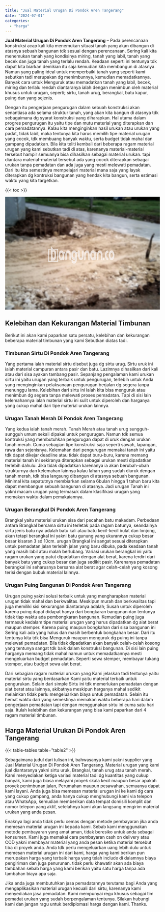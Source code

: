 ```yaml
---
title: "Jual Material Urugan Di Pondok Aren Tangerang"
date: "2024-07-01"
categories: 
  - "harga"
---
```


**Jual Material Urugan Di Pondok Aren Tangerang** – Pada perencanaan konstruksi acap kali kita menemukan situasi tanah yang akan dibangun di atasnya sebuah bangunan tdk sesuai dengan perencanaan. Sering kali kita menemukan tanah yang kondisinya miring, tanah yang labil, tanah yang becek dan juga tanah yang terlalu rendah. Keadaan seperti ini tentunya tdk dapat kita biarkan demikian itu saja kemudian kita membangun di atasnya. Namun yang paling ideal untuk memperbaiki tanah yang seperti kami sebutkan tadi merupakan dg menimbunnya, kemudian memadatkannya. Banyak cara untuk Menguruk atau memadatkan tanah yang labil, becek, miring dan terlalu rendah diantaranya ialah dengan menimbun oleh material khusus untuk urugan, seperti; sirtu, tanah urug, berangkal, batu kapur, puing dan yang sejenis.

Dengan itu pengerjaan pengurugan dalam sebuah konstruksi akan senantiasa ada selama struktur tanah, yang akan kita bangun di atasnya tdk sebagaimana dg syarat konstruksi yang diharapkan. Hal utama dalam progres pengurugan itu yaitu tipe dan mutu material yang diterapkan dan cara pemadatannya. Kalau kita menginginkan hasil urukan atau urukan yang padat, tidak labil, maka tentunya kita harus memilih tipe material urugan yang cocok, tdk membuang banyak waktu, serta budget tidak mahal dan gampang dipadatkan. Bila kita teliti kembali dari beberapa ragam material urugan yang kami sebutkan tadi di atas, karenanya material-material tersebut hampir semuanya bisa dihasilkan sebagai material urukan. tapi diantara material-material tersebut ada yang cocok diterapkan sebagai urukan tanpa pemadatan dan ada juga yang mesti melewati pemadatan. Dari itu kita semestinya mempelajari material mana saja yang layak diterapkan dg kontruksi bangunan yang hendak kita bangun, serta estimasi waktu yang kita targetkan.

{{< toc >}}

![Jual Material Urugan Di Pondok Aren Tangerang](/images/jual-urugan-07.png)

## Kelebihan dan Kekurangan Material Timbunan

Berikut ini akan kami paparkan satu persatu, kelebihan dan kekurangan beberapa material timbunan yang kami Sebutkan diatas tadi.

### Timbunan Sirtu Di Pondok Aren Tangerang

Yang pertama ialah material sirtu disebut juga dg sirtu urug. Sirtu uruk ini ialah material campuran antara pasir dan batu. Lazimnya dihasilkan dari kali atau dari sisa ayakan tambang pasir. Sepanjang pengalaman kami urukan sirtu ini yaitu urugan yang terbaik untuk pengurugan, terlebih untuk Anda yang menginginkan pelaksanaan pengurugan berjalan dg segera tanpa menunggu lama. Kelebihan dari sirtu ini ialah kita bisa menguruk atau menimbun dg segera tanpa melewati proses pemadatan. Tapi di sisi lain kelemahannya ialah material sirtu ini sulit untuk diperoleh dan harganya yang cukup mahal dari tipe material urukan lainnya.

### Urugan Tanah Merah Di Pondok Aren Tangerang

Yang kedua ialah tanah merah. Tanah Merah atau tanah urug sungguh-sungguh umum sekali dipakai untuk pengurugan. Namun tdk semua kontruksi yang membutuhkan pengurugan dapat di uruk dengan urukan tanah merah. Cuma sebagian tipe konstruksi saja seperti sawah, lapangan, rawa dan sejenisnya. Kelemahan dari pengurugan memakai tanah ini yaitu tdk dapat dikejar deadline atau tidak dapat buru-buru, karena memang material tanah ini sekiranya diterapkan sebagai urukan mesti dipadatkan terlebih dahulu. Jika tidak dipadatkan karenanya ia akan berubah-ubah strukturnya dan kelemahan lainnya kalau lahan yang sudah diuruk dengan tanah merah, tdk bisa langsung dibangun di atasnya sebuah bangunan. Minimal kita sepatutnya membiarkan selama 6bulan hingga 1 tahun baru kita dapat membangun sebuah bangunan di atasnya. Jadi urugan Tanah ini yakni macam urugan yang termasuk dalam klasifikasi urugan yang memakan waktu dalam pemakaiannya.

### Urugan Berangkal Di Pondok Aren Tangerang

Brangkal yaitu material urukan sisa dari pecahan batu makadam. Perbedaan antara Brangkal bersama sirtu ini terletak pada ragam batunya, seandainya sirtu jenis batu nya adalah batu kali atau batu kecil-kecil bulat dan lonjong, akan tetapi berangkal ini yakni batu gunung yang ukurannya cukup besar besar kisaran 3 sd 10cm. urugan Brangkal ini sangat sesuai diterapkan untuk pemadatan jalan terlebih jalan yang baru dibuka, pada keadaan tanah yang masih labil atau malah berlubang. Variasi urukan berangkal ini yaitu ragam urukan yang patut dipadatkan dengan alat berat, karena terdiri dari banyak batu yang cukup besar dan juga sedikit pasir. Karenanya pemadatan berangkal ini seharusnya bersama alat berat agar celah-celah yang kosong terisi dengan bubuk material lainnya.

### Urugan Puing Bangunan Di Pondok Aren Tangerang

Urugan puing yakni solusi terbaik untuk yang mengharapkan material urugan tidak mahal dan berkwalitas. Meskipun murah dan berkwalitas tapi juga memiliki sisi kekurangan diantaranya adalah; Susah untuk diperoleh karena puing dapat didapat hanya dari bongkaran bangunan dan tentunya tidak tiap waktu ada pembongkaran bangunan. Kemudian puing juga termasuk kedalam tipe material urugan yang harus dipadatkan dg alat berat maupun stemper. Karena puing maupun bongkahan dari sisa bangunan ini Sering kali ada yang halus dan masih berbentuk bongkahan besar. Dari itu tentunya kita tdk bisa Menguruk maupun menguruk dg puing ini tanpa melewati pemadatan. Bila tidak dipadatkan akan banyak celah-celah kosong yang tentunya sangat tdk baik dalam konstruksi bangunan. Di sisi lain puing harganya memang tidak mahal namun untuk memadatkannya mesti mengeluarkan budget pemadatan. Seperti sewa stemper, membayar tukang stemper, atau budget sewa alat berat.

Dari sebagian ragam material urukan yang Kami jelaskan tadi tentunya yaitu material sirtu yang berdasarkan Kami yaitu material terbaik untuk pengurukan. Selain dari simple Sirtu ini tdk memerlukan pemadatan dengan alat berat atau lainnya, akibatnya meskipun harganya mahal sedikit melainkan tidak perlu mengeluarkan biaya untuk pemadatan. Selain itu hemat waktu dari yang semestinya memakan waktu beberapa hari dalam pengerjaan pemadatan tapi dengan menggunakan sirtu ini cuma satu hari saja. Itulah kelebihan dan kekurangan yang bisa kami paparkan dari 4 ragam material timbunan.

## Harga Material Urukan Di Pondok Aren Tangerang

{{< table-tables table="table2" >}}

Sebagaimana judul dari tulisan ini, bahwasanya kami yakni supplier yang Jual Material Urugan Di Pondok Aren Tangerang. Material urugan yang kami jual diantaranya yakni sirtu uruk, Brangkal, tanah urug atau tanah merah. Kami menyediakan ketiga variasi material tadi dg kuantitas yang cukup banyak, kami juga biasa melayani proyek skala kecil maupun besar apakah proyek penimbunan jalan, Perumahan maupun pesawahan, semuanya dapat kami layani. Anda juga bisa memesan material urugan ini ke kami dg cara yang cukup gampang, anda hanya cukup menghubungi kami via telepon atau WhatsApp, kemudian memberikan data tempat domisili komplit dan nomor telepon yang aktif, setelahnya kami akan langsung mengirim material urukan yang anda pesan.

Enaknya lagi anda tidak perlu cemas dengan metode pembayaran jika anda memesan material urugan ini kepada kami. Sebab kami menggunakan metode pembayaran yang amat aman, tidak beresiko untuk anda sebagai konsumen. Kami juga memakai cara pembayaran cash on delivery atau COD yakni membayar material yang anda pesan ketika material tersebut tiba di proyek anda. Anda tdk perlu mengeluarkan uang lebih dulu untuk memesan material urugan ini dari kami, harga yang kami berikan pun merupakan harga yang terbaik harga yang telah include di dalamnya biaya pengiriman dan juga penurunan. tidak perlu khawatir akan ada biaya tambahan sebab harga yang kami berikan yaitu satu harga tanpa ada tambahan biaya apa saja.

Jika anda juga membutuhkan jasa pemadatannya terutama bagi Anda yang mengaplikasikan material urugan kecuali dari sirtu, karenanya kami menyediakan jasa pemadatan. Kami mempunyai regu khusus sebagai tim pemadat urukan yang sudah berpengalaman tentunya. Silakan hubungi kami dan jangan ragu untuk berdiplomasi harga dengan kami. Thanks.
